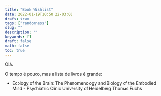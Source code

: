 ```yaml
---
title: "Book Wishlist"
date: 2022-01-19T10:50:22-03:00
draft: true
tags: ["randomness"]
slug: ""
description: ""
keywords: []
draft: false
math: false
toc: true
---
```


Olá.

O tempo é pouco, mas a lista de livros é grande:

+ Ecology of the Brain: The Phenomenology and Biology of the Embodied Mind -  Psychiatric Clinic University of Heidelberg Thomas Fuchs